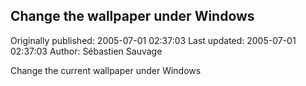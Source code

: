 ## Change the wallpaper under Windows

Originally published: 2005-07-01 02:37:03
Last updated: 2005-07-01 02:37:03
Author: Sébastien Sauvage

Change the current wallpaper under Windows
